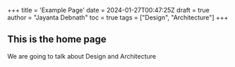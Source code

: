 +++
title = 'Example Page'
date = 2024-01-27T00:47:25Z
draft = true
author = "Jayanta Debnath"
toc = true
tags = ["Design", "Architecture"]
+++

## This is the home page

We are going to talk about Design and Architecture